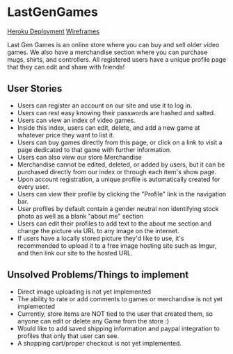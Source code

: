 # LastGenGames
[Heroku Deployment](https://lastgengames.herokuapp.com/)
[Wireframes](https://www.canva.com/design/DAEY9ek2GIg/sXQVgJSX8tsodRdbb1cglA/view?utm_content=DAEY9ek2GIg&utm_campaign=designshare&utm_medium=link&utm_source=sharebutton)

Last Gen Games is an online store where you can buy and sell older video games.  We also have a merchandise section where you can purchase mugs, shirts, and controllers.  All registered users have a unique profile page that they can edit and share with friends!

## User Stories
* Users can register an account on our site and use it to log in.
* Users can rest easy knowing their passwords are hashed and salted.
* Users can view an index of video games.
* Inside this index, users can edit, delete, and add a new game at whatever price they want to list it.
* Users can buy games directly from this page, or click on a link to visit a page dedicated to that game with further information.
* Users can also view our store Merchandise
* Merchandise cannot be edited, deleted, or added by users, but it can be purchased directly from our index or through each item's show page.
* Upon account registration, a unique profile is automatically created for every user.
* Users can view their profile by clicking the "Profile" link in the navigation bar.
* User profiles by default contain a gender neutral non identifying stock photo as well as a blank "about me" section
* Users can edit their profiles to add text to the about me section and change the picture via URL to any image on the internet.
* If users have a locally stored picture they'd like to use, it's recommended to upload it to a free image hosting site such as Imgur, and then link our site to the hosted URL.

## Unsolved Problems/Things to implement
* Direct image uploading is not yet implemented
* The ability to rate or add comments to games or merchandise is not yet implemented
* Currently, store items are NOT tied to the user that created them, so anyone can edit or delete any Game from the store :)
* Would like to add saved shipping information and paypal integration to profiles that only that user can see.
* A shopping cart/proper checkout is not yet implemented.